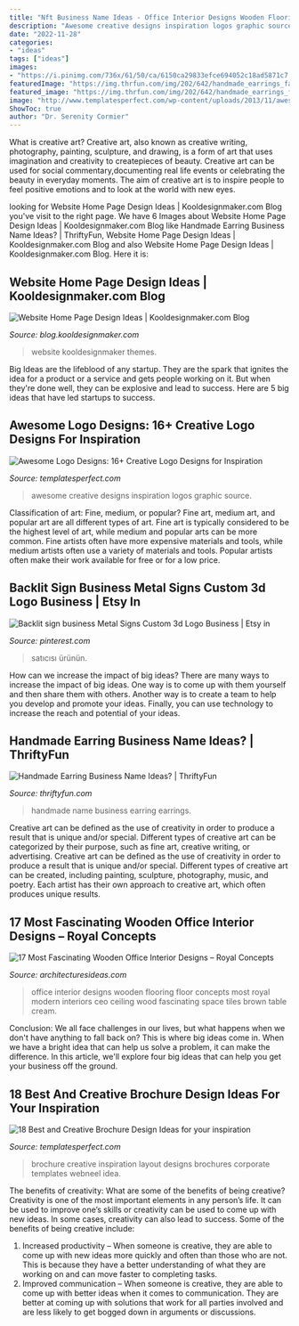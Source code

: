 ```yaml
---
title: "Nft Business Name Ideas - Office Interior Designs Wooden Flooring Floor Concepts Most Royal Modern Interiors Ceo Ceiling Wood Fascinating Space Tiles Brown Table Cream"
description: "Awesome creative designs inspiration logos graphic source"
date: "2022-11-28"
categories:
- "ideas"
tags: ["ideas"]
images:
- "https://i.pinimg.com/736x/61/50/ca/6150ca29833efce694052c18ad5871c7.jpg"
featuredImage: "https://img.thrfun.com/img/202/642/handmade_earrings_fancy4.jpg"
featured_image: "https://img.thrfun.com/img/202/642/handmade_earrings_fancy4.jpg"
image: "http://www.templatesperfect.com/wp-content/uploads/2013/11/awesome-logo-designs-19.jpg"
ShowToc: true
author: "Dr. Serenity Cormier"
---
```



What is creative art?
Creative art, also known as creative writing, photography, painting, sculpture, and drawing, is a form of art that uses imagination and creativity to createpieces of beauty. Creative art can be used for social commentary,documenting real life events or celebrating the beauty in everyday moments. The aim of creative art is to inspire people to feel positive emotions and to look at the world with new eyes.

	

		
looking for Website Home Page Design Ideas | Kooldesignmaker.com Blog you've visit to the right page. We have 6 Images about Website Home Page Design Ideas | Kooldesignmaker.com Blog like Handmade Earring Business Name Ideas? | ThriftyFun, Website Home Page Design Ideas | Kooldesignmaker.com Blog and also Website Home Page Design Ideas | Kooldesignmaker.com Blog. Here it is:
		
    
## Website Home Page Design Ideas | Kooldesignmaker.com Blog

<img loading=lazy src="http://blog.kooldesignmaker.com/wp-content/uploads/2013/05/static-website-design-125-993x1024.jpg" onerror="this.onerror=null;this.src='https://tse2.mm.bing.net/th?id=OIP.1SSd8M2m1dXAY1YkrkUw_AHaHo&amp;pid=15.1';" alt="Website Home Page Design Ideas | Kooldesignmaker.com Blog">

_Source: blog.kooldesignmaker.com_

>website kooldesignmaker themes. 

	

Big Ideas are the lifeblood of any startup. They are the spark that ignites the idea for a product or a service and gets people working on it. But when they're done well, they can be explosive and lead to success. Here are 5 big ideas that have led startups to success.

    
## Awesome Logo Designs: 16+ Creative Logo Designs For Inspiration

<img loading=lazy src="http://www.templatesperfect.com/wp-content/uploads/2013/11/awesome-logo-designs-19.jpg" onerror="this.onerror=null;this.src='https://tse3.mm.bing.net/th?id=OIP.WH4djV1incUS_KgML--s-QHaD8&amp;pid=15.1';" alt="Awesome Logo Designs: 16+ Creative Logo Designs for Inspiration">

_Source: templatesperfect.com_

>awesome creative designs inspiration logos graphic source. 

	

Classification of art: Fine, medium, or popular?
Fine art, medium art, and popular art are all different types of art. Fine art is typically considered to be the highest level of art, while medium and popular arts can be more common. Fine artists often have more expensive materials and tools, while medium artists often use a variety of materials and tools. Popular artists often make their work available for free or for a low price.

    
## Backlit Sign Business Metal Signs Custom 3d Logo Business | Etsy In

<img loading=lazy src="https://i.pinimg.com/736x/61/50/ca/6150ca29833efce694052c18ad5871c7.jpg" onerror="this.onerror=null;this.src='https://tse2.mm.bing.net/th?id=OIP.bNozpbgvNuITA1FUTa2KKgHaHa&amp;pid=15.1';" alt="Backlit sign business Metal Signs Custom 3d Logo Business | Etsy in">

_Source: pinterest.com_

>satıcısı ürünün. 

	

How can we increase the impact of big ideas?
There are many ways to increase the impact of big ideas. One way is to come up with them yourself and then share them with others. Another way is to create a team to help you develop and promote your ideas. Finally, you can use technology to increase the reach and potential of your ideas.

    
## Handmade Earring Business Name Ideas? | ThriftyFun

<img loading=lazy src="https://img.thrfun.com/img/202/642/handmade_earrings_fancy4.jpg" onerror="this.onerror=null;this.src='https://tse3.mm.bing.net/th?id=OIP.S4KmfVueBsyCinhBGONxiAHaLk&amp;pid=15.1';" alt="Handmade Earring Business Name Ideas? | ThriftyFun">

_Source: thriftyfun.com_

>handmade name business earring earrings. 

	

Creative art can be defined as the use of creativity in order to produce a result that is unique and/or special. Different types of creative art can be categorized by their purpose, such as fine art, creative writing, or advertising.
Creative art can be defined as the use of creativity in order to produce a result that is unique and/or special. Different types of creative art can be created, including painting, sculpture, photography, music, and poetry. Each artist has their own approach to creative art, which often produces unique results.

    
## 17 Most Fascinating Wooden Office Interior Designs – Royal Concepts

<img loading=lazy src="http://architecturesideas.com/wp-content/uploads/2017/08/5-23.jpg" onerror="this.onerror=null;this.src='https://tse3.mm.bing.net/th?id=OIP.tT-ZnAyX1iQEmNNpcW7_cAHaEN&amp;pid=15.1';" alt="17 Most Fascinating Wooden Office Interior Designs – Royal Concepts">

_Source: architecturesideas.com_

>office interior designs wooden flooring floor concepts most royal modern interiors ceo ceiling wood fascinating space tiles brown table cream. 

	

Conclusion:
We all face challenges in our lives, but what happens when we don't have anything to fall back on? This is where big ideas come in. When we have a bright idea that can help us solve a problem, it can make the difference. In this article, we'll explore four big ideas that can help you get your business off the ground.

    
## 18 Best And Creative Brochure Design Ideas For Your Inspiration

<img loading=lazy src="http://www.templatesperfect.com/wp-content/uploads/2013/10/16-corporate-brochure-design.jpg" onerror="this.onerror=null;this.src='https://tse4.mm.bing.net/th?id=OIP.flL26W2VfD9HtBjLVEqldwHaZd&amp;pid=15.1';" alt="18 Best and Creative Brochure Design Ideas for your inspiration">

_Source: templatesperfect.com_

>brochure creative inspiration layout designs brochures corporate templates webneel idea. 

	

The benefits of creativity: What are some of the benefits of being creative?
Creativity is one of the most important elements in any person’s life. It can be used to improve one’s skills or creativity can be used to come up with new ideas. In some cases, creativity can also lead to success. Some of the benefits of being creative include: 
1. Increased productivity – When someone is creative, they are able to come up with new ideas more quickly and often than those who are not. This is because they have a better understanding of what they are working on and can move faster to completing tasks. 
2. Improved communication – When someone is creative, they are able to come up with better ideas when it comes to communication. They are better at coming up with solutions that work for all parties involved and are less likely to get bogged down in arguments or discussions. 

